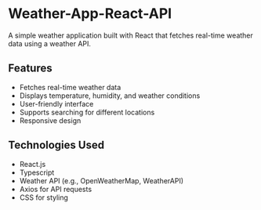 # Weather-App-React-API

A simple weather application built with React that fetches real-time weather data using a weather API.

## Features
- Fetches real-time weather data
- Displays temperature, humidity, and weather conditions
- User-friendly interface
- Supports searching for different locations
- Responsive design

## Technologies Used
- React.js
- Typescript
- Weather API (e.g., OpenWeatherMap, WeatherAPI)
- Axios for API requests
- CSS for styling

